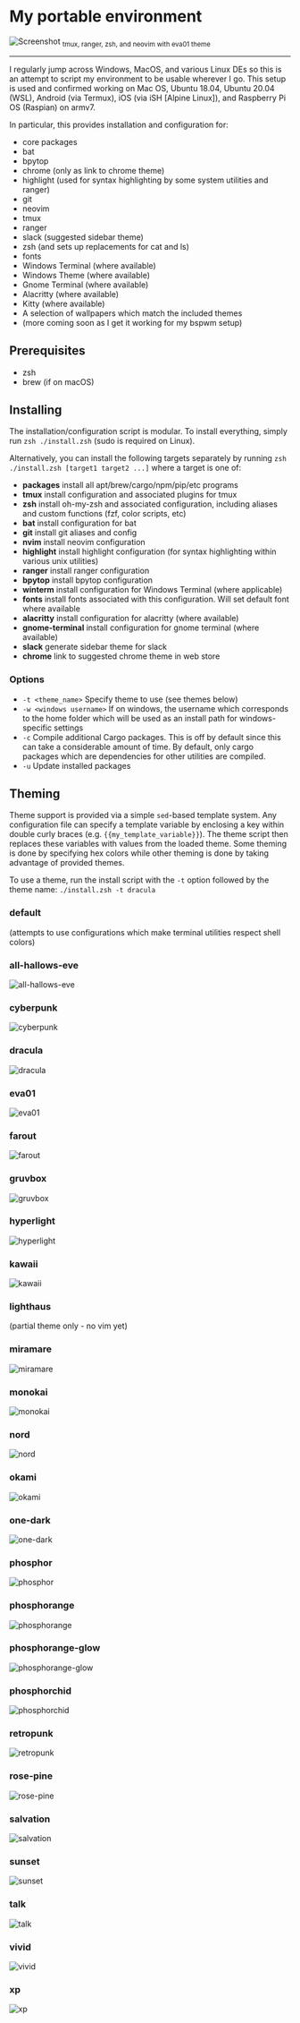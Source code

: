 # My portable environment

<img src="./_res/eva01-theme.png" alt="Screenshot">
<sub>tmux, ranger, zsh, and neovim with eva01 theme</sub>

<hr>
I regularly jump across Windows, MacOS, and various Linux DEs so this is an attempt to script my environment to be usable wherever I go. This
setup is used and confirmed working on Mac OS, Ubuntu 18.04, Ubuntu 20.04 (WSL), Android (via Termux), iOS (via iSH [Alpine Linux]), and Raspberry Pi OS (Raspian) on armv7.

In particular, this provides installation and configuration for:

  * core packages
  * bat
  * bpytop
  * chrome (only as link to chrome theme)
  * highlight (used for syntax highlighting by some system utilities and ranger)
  * git
  * neovim
  * tmux
  * ranger
  * slack (suggested sidebar theme)
  * zsh (and sets up replacements for cat and ls)
  * fonts
  * Windows Terminal (where available)
  * Windows Theme (where available)
  * Gnome Terminal (where available)
  * Alacritty (where available)
  * Kitty (where available)
  * A selection of wallpapers which match the included themes
  * (more coming soon as I get it working for my bspwm setup)

## Prerequisites
  * zsh
  * brew (if on macOS)

## Installing
The installation/configuration script is modular. To install everything, simply run `zsh ./install.zsh` (sudo is required on Linux).

Alternatively, you can install the following targets separately by running `zsh ./install.zsh [target1 target2 ...]` where a target is one of:

  * **packages** install all apt/brew/cargo/npm/pip/etc programs
  * **tmux** install configuration and associated plugins for tmux
  * **zsh** install oh-my-zsh and associated configuration, including aliases and custom functions (fzf, color scripts, etc)
  * **bat** install configuration for bat
  * **git** install git aliases and config
  * **nvim** install neovim configuration
  * **highlight** install highlight configuration (for syntax highlighting within various unix utilities)
  * **ranger** install ranger configuration
  * **bpytop** install bpytop configuration
  * **winterm** install configuration for Windows Terminal (where applicable)
  * **fonts** install fonts associated with this configuration. Will set default font where available
  * **alacritty** install configuration for alacritty (where available)
  * **gnome-terminal** install configuration for gnome terminal (where available)
  * **slack** generate sidebar theme for slack
  * **chrome** link to suggested chrome theme in web store

### Options
  * `-t <theme_name>` Specify theme to use (see themes below)
  * `-w <windows username>` If on windows, the username which corresponds to the home folder which will be used as an install path for windows-specific settings
  * `-c` Compile additional Cargo packages. This is off by default since this can take a considerable amount of time. By default, only cargo packages which are dependencies for other utilities are compiled.
  * `-u` Update installed packages

## Theming
Theme support is provided via a simple `sed`-based template system. Any configuration file can specify a template variable by enclosing a key
within double curly braces (e.g. `{{my_template_variable}}`). The theme script then replaces these variables with values from the loaded theme.
Some theming is done by specifying hex colors while other theming is done by taking advantage of provided themes.


To use a theme, run the install script with the `-t` option followed by the theme name: `./install.zsh -t dracula`


### default
(attempts to use configurations which make terminal utilities respect shell colors)

### all-hallows-eve
<img src="./_res/all-hallows-eve-theme.png" alt="all-hallows-eve">

### cyberpunk
<img src="./_res/cyberpunk-theme.png" alt="cyberpunk">

### dracula
<img src="./_res/dracula-theme.png" alt="dracula">

### eva01
<img src="./_res/eva01-theme.png" alt="eva01">

### farout
<img src="./_res/farout-theme.png" alt="farout">

### gruvbox
<img src="./_res/gruvbox-theme.png" alt="gruvbox">

### hyperlight
<img src="./_res/hyperlight-theme.png" alt="hyperlight">

### kawaii
<img src="./_res/kawaii-theme.png" alt="kawaii">

### lighthaus
(partial theme only - no vim yet)

### miramare
<img src="./_res/miramare-theme.png" alt="miramare">

### monokai
<img src="./_res/monokai-theme.png" alt="monokai">

### nord
<img src="./_res/nord-theme.png" alt="nord">

### okami
<img src="./_res/okami-theme.png" alt="okami">

### one-dark
<img src="./_res/one-dark-theme.png" alt="one-dark">

### phosphor
<img src="./_res/phosphor-theme.png" alt="phosphor">

### phosphorange
<img src="./_res/phosphorange-theme.png" alt="phosphorange">

### phosphorange-glow
<img src="./_res/phosphorange-glow-theme.png" alt="phosphorange-glow">

### phosphorchid
<img src="./_res/phosphorchid-theme.png" alt="phosphorchid">

### retropunk
<img src="./_res/retropunk-theme.png" alt="retropunk">

### rose-pine
<img src="./_res/rose-pine-theme.png" alt="rose-pine">

### salvation
<img src="./_res/salvation-theme.png" alt="salvation">

### sunset
<img src="./_res/sunset-theme.png" alt="sunset">

### talk
<img src="./_res/talk-theme.png" alt="talk">

### vivid
<img src="./_res/vivid-theme.png" alt="vivid">

### xp
<img src="./_res/xp-theme.png" alt="xp">
